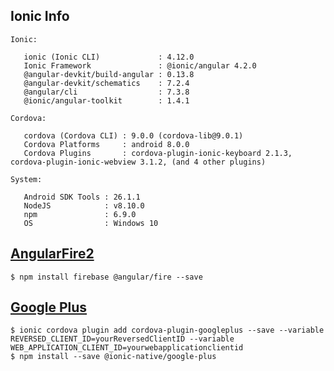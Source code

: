 ## Ionic Info
```
Ionic:

   ionic (Ionic CLI)             : 4.12.0
   Ionic Framework               : @ionic/angular 4.2.0
   @angular-devkit/build-angular : 0.13.8
   @angular-devkit/schematics    : 7.2.4
   @angular/cli                  : 7.3.8
   @ionic/angular-toolkit        : 1.4.1

Cordova:

   cordova (Cordova CLI) : 9.0.0 (cordova-lib@9.0.1)
   Cordova Platforms     : android 8.0.0
   Cordova Plugins       : cordova-plugin-ionic-keyboard 2.1.3, cordova-plugin-ionic-webview 3.1.2, (and 4 other plugins)

System:

   Android SDK Tools : 26.1.1
   NodeJS            : v8.10.0
   npm               : 6.9.0
   OS                : Windows 10
```


## [AngularFire2](https://github.com/angular/angularfire2)
```
$ npm install firebase @angular/fire --save
```


## [Google Plus](https://github.com/EddyVerbruggen/cordova-plugin-googleplus)
```
$ ionic cordova plugin add cordova-plugin-googleplus --save --variable REVERSED_CLIENT_ID=yourReversedClientID --variable WEB_APPLICATION_CLIENT_ID=yourwebapplicationclientid
$ npm install --save @ionic-native/google-plus
```